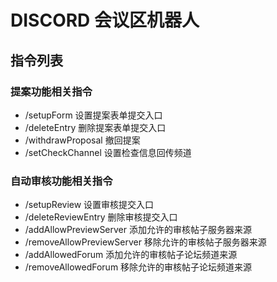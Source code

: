 # DISCORD 会议区机器人

## 指令列表

### 提案功能相关指令

- /setupForm 设置提案表单提交入口
- /deleteEntry 删除提案表单提交入口
- /withdrawProposal 撤回提案
- /setCheckChannel 设置检查信息回传频道

### 自动审核功能相关指令

- /setupReview 设置审核提交入口
- /deleteReviewEntry 删除审核提交入口
- /addAllowPreviewServer 添加允许的审核帖子服务器来源
- /removeAllowPreviewServer 移除允许的审核帖子服务器来源
- /addAllowedForum 添加允许的审核帖子论坛频道来源
- /removeAllowedForum 移除允许的审核帖子论坛频道来源
